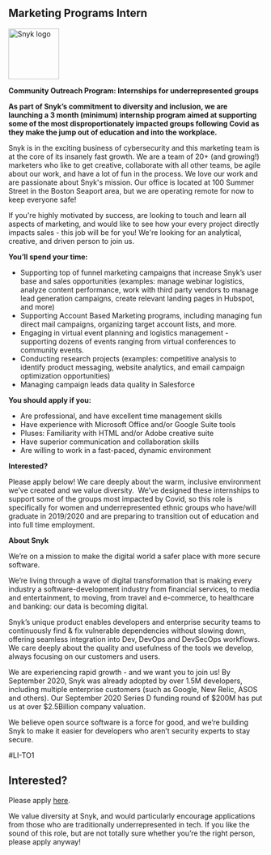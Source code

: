 Marketing Programs Intern
---

<img src="https://res.cloudinary.com/snyk/image/upload/v1537345894/press-kit/brand/logo-black.png" width="100" alt="Snyk logo" />

<p><strong>Community Outreach Program: Internships for underrepresented groups&nbsp;</strong></p>
<p><strong>As part of Snyk’s commitment to diversity and inclusion, we are launching a 3 month (minimum) internship program aimed at supporting some of the most disproportionately impacted groups following Covid as they make the jump out of education and into the workplace. </strong></p>
<p>Snyk is in the exciting business of cybersecurity and this marketing team is at the core of its insanely fast growth. We are a team of 20+ (and growing!) marketers who like to get creative, collaborate with all other teams, be agile about our work, and have a lot of fun in the process. We love our work and are passionate about Snyk's mission. Our office is located at 100 Summer Street in the Boston Seaport area, but we are operating remote for now to keep everyone safe!</p>
<p>If you're highly motivated by success, are looking to touch and learn all aspects of marketing, and would like to see how your every project directly impacts sales - this job will be for you! We're looking for an analytical, creative, and driven person to join us.</p>
<p><strong>You’ll spend your time:</strong></p>
<ul>
<li>Supporting top of funnel marketing campaigns that increase Snyk’s user base and sales opportunities (examples: manage webinar logistics, analyze content performance, work with third party vendors to manage lead generation campaigns, create relevant landing pages in Hubspot, and more)</li>
<li>Supporting Account Based Marketing programs, including managing fun direct mail campaigns, organizing target account lists, and more.</li>
<li>Engaging in virtual event planning and logistics management - supporting dozens of events ranging from virtual conferences to community events.</li>
<li>Conducting research projects (examples: competitive analysis to identify product messaging, website analytics, and email campaign optimization opportunities)</li>
<li>Managing campaign leads data quality in Salesforce</li>
</ul>
<p><strong>You should apply if you:</strong></p>
<ul>
<li>Are professional, and have excellent time management skills</li>
<li>Have experience with Microsoft Office and/or Google Suite tools</li>
<li>Pluses: Familiarity with HTML and/or Adobe creative suite</li>
<li>Have superior communication and collaboration skills</li>
<li>Are willing to work in a fast-paced, dynamic environment</li>
</ul>
<p><strong>Interested?</strong></p>
<p><span style="font-weight: 400;">Please apply below! We care deeply about the warm, inclusive environment we’ve created and we value diversity.&nbsp; We’ve designed these internships to support some of the groups most impacted by Covid, so this role is specifically for women and underrepresented ethnic groups who have/will graduate in 2019/2020 and are preparing to transition out of education and into full time employment.</span></p>
<p><strong>About Snyk</strong></p>
<p><span style="font-weight: 400;">We’re on a mission to make the digital world a safer place with more secure software.</span></p>
<p><span style="font-weight: 400;">We’re living through a wave of digital transformation that is making every industry a software-development industry from financial services, to media and entertainment, to moving, from travel and e-commerce, to healthcare and banking: our data is becoming digital.</span></p>
<p><span style="font-weight: 400;">Snyk’s unique product enables developers and enterprise security teams to continuously find &amp; fix vulnerable dependencies without slowing down, offering seamless integration into Dev, DevOps and DevSecOps workflows. We care deeply about the quality and usefulness of the tools we develop, always focusing on our customers and users.</span></p>
<p><span style="font-weight: 400;">We are experiencing rapid growth - and we want you to join us! By September 2020, Snyk was already adopted by over 1.5M developers, including multiple enterprise customers (such as Google, New Relic, ASOS and others). Our September 2020 Series D funding round of $200M has put us at over $2.5Billion company valuation.</span></p>
<p><span style="font-weight: 400;">We believe open source software is a force for good, and we’re building Snyk to make it easier for developers who aren’t security experts to stay secure.</span></p>
<p><span style="font-weight: 400;">#LI-TO1</span></p>

Interested?
---

Please apply [here](https://boards.greenhouse.io/snyk/jobs/4960624002#app).

We value diversity at Snyk, and would particularly encourage applications from those who are traditionally underrepresented in tech.
If you like the sound of this role, but are not totally sure whether you’re the right person, please apply anyway!
